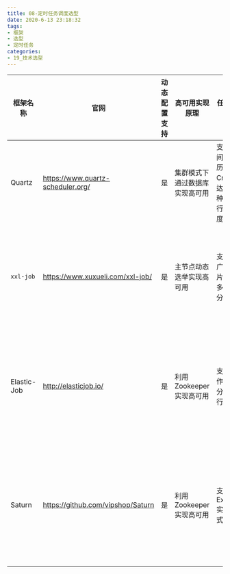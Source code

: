 ```yaml
---
title: 08-定时任务调度选型
date: 2020-6-13 23:18:32
tags:
- 框架
- 选型
- 定时任务
categories: 
- 19_技术选型
---
```


| 框架名称    | 官网                              | 动态配置支持 | 高可用实现原理                 | 任务分片支持                                           | Web控制台 | 易用性                                       | 文档完善程度 | 监控告警               | 优点                       | 缺点                                         |
| ----------- | --------------------------------- | ------------ | ------------------------------ | ------------------------------------------------------ | --------- | -------------------------------------------- | ------------ | ---------------------- | -------------------------- | -------------------------------------------- |
| Quartz      | https://www.quartz-scheduler.org/ | 是           | 集群模式下通过数据库实现高可用 | 支持按时间、按日历、按Cron表达式等多种方式进行任务调度 | 否        | 一般                                         | 完善         | 无                     | 可以与Spring集成，社区活跃 | 配置较为复杂，初学者不易上手                 |
| `xxl-job`   | https://www.xuxueli.com/xxl-job/  | 是           | 主节点动态选举实现高可用       | 支持分片广播、分片轮询等多种任务分片方式               | 是        | 易于使用，提供大量的API和可视化界面          | 完善         | 支持告警和监控         | 开源并且功能非常强大       | 项目相对年轻，文档略显不足                   |
| Elastic-Job | http://elasticjob.io/             | 是           | 利用Zookeeper实现高可用        | 支持多个作业实例分布式运行                             | 是        | 易于集成和使用，提供完整的分布式任务解决方案 | 完善         | 提供多种监控和报警方式 | 具有良好的生态环境         | 代码不够简洁，架构较为复杂                   |
| Saturn      | https://github.com/vipshop/Saturn | 是           | 利用Zookeeper实现高可用        | 支持多个Executor实例分布式运行                         | 是        | 易于使用，提供Web界面、API等多种操作方式     | 文档齐备     | 可以与Spring集成       | 开源并且易于扩展           | 需要对Saturn的设计思路有所了解，学习曲线较陡 |

